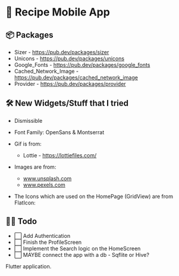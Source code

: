 # :fork_and_knife: Recipe Mobile App

## :package: Packages

- Sizer - https://pub.dev/packages/sizer
- Unicons - https://pub.dev/packages/unicons
- Google_Fonts - https://pub.dev/packages/google_fonts
- Cached_Network_Image - https://pub.dev/packages/cached_network_image
- Provider - https://pub.dev/packages/provider

## :hammer_and_wrench: New Widgets/Stuff that I tried

- Dismissible

- Font Family: OpenSans & Montserrat
- Gif is from:
  - Lottie - https://lottiefiles.com/
- Images are from:
  - www.unsplash.com
  - www.pexels.com
- The Icons which are used on the HomePage (GridView) are from FlatIcon:

## :technologist: Todo

- :white_large_square: Add Authentication
- :white_large_square: Finish the ProfileScreen
- :white_large_square: Implement the Search logic on the HomeScreen
- :white_large_square: MAYBE connect the app with a db - Sqflite or Hive?

Flutter application.
